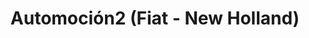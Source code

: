 ---
title: "Automoción2 (Fiat - New Holland)"
url: /vitigudino/automocion2-fiat-new-holland/
shop: Autowerkstatt
---